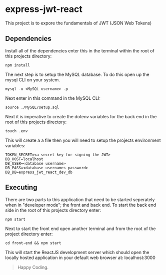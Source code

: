 # express-jwt-react

This project is to expore the fundamentals of JWT (JSON Web Tokens)

## Dependencies

Install all of the dependencies enter this in the terminal within the root of this projects directory:

```
npm install
```

The next step is to setup the MySQL database. To do this open up the mysql CLI on your system.

```
mysql -u <MySQL username> -p
```

Next enter in this command in the MySQL CLI:

```
source ./MySQL/setup.sql
```

Next it is imperative to create the dotenv variables for the back end in the root of this projects directory:

```
touch .env
```

This will create a a file then you will need to setup the projects environment variables:

```
TOKEN_SECRET=<a secret key for signing the JWT>
DB_HOST=localhost
DB_USER=<database username>
DB_PASS=<database usernames password>
DB_DB=express_jwt_react_dev_db
```

## Executing

There are two parts to this application that need to be started seperately when in "developer mode"; the front and back end.
To start the back end side in the root of this projects directory enter:

```
npm start
```

Next to start the front end open another terminal and from the root of the project directory enter:

```
cd front-end && npm start
```

This will start the ReactJS development server which should open the locally hosted application in your default web browser at: localhost:3000

> Happy Coding.
